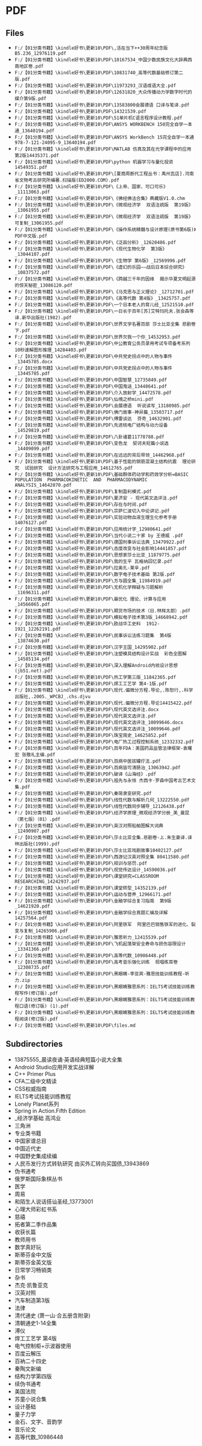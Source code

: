 # PDF

## Files

- `F:/【01分类书籍】\kindle好书\更新10\PDF\,活在当下++30周年纪念版B5.236_12976119.pdf`
- `F:/【01分类书籍】\kindle好书\更新10\PDF\10167534_中国少数民族文化大辞典西南地区卷.pdf`
- `F:/【01分类书籍】\kindle好书\更新10\PDF\10831740_高等代数基础修订第二版.pdf`
- `F:/【01分类书籍】\kindle好书\更新10\PDF\11973293_汉语成语大全.pdf`
- `F:/【01分类书籍】\kindle好书\更新10\PDF\12631820_大众传播动力学数字时代的媒介第9版.pdf`
- `F:/【01分类书籍】\kindle好书\更新10\PDF\13583800会展德语 口译与笔译.pdf`
- `F:/【01分类书籍】\kindle好书\更新10\PDF\14321539.pdf`
- `F:/【01分类书籍】\kindle好书\更新10\PDF\51单片机C语言程序设计教程.pdf`
- `F:/【01分类书籍】\kindle好书\更新10\PDF\ANSYS WORKBENCH 150完全自学一本通_13640194.pdf`
- `F:/【01分类书籍】\kindle好书\更新10\PDF\ANSYS WorkBench 15完全自学一本通978-7-121-24095-9_13640194.pdf`
- `F:/【01分类书籍】\kindle好书\更新10\PDF\MATLAB 仿真及其在光学课程中的应用 第2版14435371.pdf`
- `F:/【01分类书籍】\kindle好书\更新10\PDF\python 机器学习与量化投资14549351.pdf`
- `F:/【01分类书籍】\kindle好书\更新10\PDF\[夏商周断代工程丛书：禹州瓦店].河南省文物考古研究所编著.扫描版(ED2000.COM).pdf`
- `F:/【01分类书籍】\kindle好书\更新10\PDF\《上帝、国家、可口可乐》_11113063.pdf`
- `F:/【01分类书籍】\kindle好书\更新10\PDF\《佛经佛法合集》典藏版V1.0.chm`
- `F:/【01分类书籍】\kindle好书\更新10\PDF\《微观经济学  双语注疏版  第19版》_13061955.pdf`
- `F:/【01分类书籍】\kindle好书\更新10\PDF\《微观经济学  双语注疏版  第19版》可复制_13061955.pdf`
- `F:/【01分类书籍】\kindle好书\更新10\PDF\《操作系统精髓与设计原理(原书第6版)》PDF中文版.pdf`
- `F:/【01分类书籍】\kindle好书\更新10\PDF\《泛函分析》_12620486.pdf`
- `F:/【01分类书籍】\kindle好书\更新10\PDF\《现代生物化学  第3版》_13044107.pdf`
- `F:/【01分类书籍】\kindle好书\更新10\PDF\《生物学 第6版》_12569996.pdf`
- `F:/【01分类书籍】\kindle好书\更新10\PDF\《虚幻的乐园——战后日本综合研究》_10837572.pdf`
- `F:/【01分类书籍】\kindle好书\更新10\PDF\《跨越三千年的因缘  揭示华夏文明起源的惊天秘密_13086120.pdf`
- `F:/【01分类书籍】\kindle好书\更新10\PDF\《马克思与正义理论》_12712701.pdf`
- `F:/【01分类书籍】\kindle好书\更新10\PDF\《高等代数 第4版》_13425757.pdf`
- `F:/【01分类书籍】\kindle好书\更新10\PDF\一个日本老人的育儿经_12521510.pdf`
- `F:/【01分类书籍】\kindle好书\更新10\PDF\一日长于百年[苏]艾特玛托夫.张会森等译.新华出版社(1982).pdf`
- `F:/【01分类书籍】\kindle好书\更新10\PDF\世界文学名著百部 莎士比亚全集 悲剧卷 下.pdf`
- `F:/【01分类书籍】\kindle好书\更新10\PDF\世界欠我一个你_14532953.pdf`
- `F:/【01分类书籍】\kindle好书\更新10\PDF\中公教育公务员录用考试专项备考系列 10秒速解图形推理_14284403.pdf`
- `F:/【01分类书籍】\kindle好书\更新10\PDF\中共党史拐点中的人物与事件_13445785.docx`
- `F:/【01分类书籍】\kindle好书\更新10\PDF\中共党史拐点中的人物与事件_13445785.pdf`
- `F:/【01分类书籍】\kindle好书\更新10\PDF\中国智慧_12735849.pdf`
- `F:/【01分类书籍】\kindle好书\更新10\PDF\中国鬼话_13448641.pdf`
- `F:/【01分类书籍】\kindle好书\更新10\PDF\介入放射学_14472578.pdf`
- `F:/【01分类书籍】\kindle好书\更新10\PDF\仙境之桥mini.pdf`
- `F:/【01分类书籍】\kindle好书\更新10\PDF\会展德语  听说读写_13180985.pdf`
- `F:/【01分类书籍】\kindle好书\更新10\PDF\佛门故事·神异篇_13503717.pdf`
- `F:/【01分类书籍】\kindle好书\更新10\PDF\傅雷谈达  芬奇_14632901.pdf`
- `F:/【01分类书籍】\kindle好书\更新10\PDF\先进核电厂结构与动力设备_14529819.pdf`
- `F:/【01分类书籍】\kindle好书\更新10\PDF\八卦诸葛11778788.pdf`
- `F:/【01分类书籍】\kindle好书\更新10\PDF\变色龙  契诃夫短篇小说选_14409099.pdf`
- `F:/【01分类书籍】\kindle好书\更新10\PDF\在远远的背后带领_14462968.pdf`
- `F:/【01分类书籍】\kindle好书\更新10\PDF\基于性能的钢筋混凝土结构抗震  理论研究  试验研究  设计方法研究与工程应用_14612765.pdf`
- `F:/【01分类书籍】\kindle好书\更新10\PDF\基础群体药动学和药效学分析=BASIC  POPULATION  PHARMACOKINETIC  AND  PHARMACODYNAMIC  ANALYSIS_14642070.pdf`
- `F:/【01分类书籍】\kindle好书\更新10\PDF\复制盈利模式.pdf`
- `F:/【01分类书籍】\kindle好书\更新10\PDF\夏济安 - 现代英文选评注.pdf`
- `F:/【01分类书籍】\kindle好书\更新10\PDF\存在与时间.pdf`
- `F:/【01分类书籍】\kindle好书\更新10\PDF\宗萨仁波切入中论讲记.pdf`
- `F:/【01分类书籍】\kindle好书\更新10\PDF\实验动物血液生理生化参考手册14076127.pdf`
- `F:/【01分类书籍】\kindle好书\更新10\PDF\应用统计学_12980641.pdf`
- `F:/【01分类书籍】\kindle好书\更新10\PDF\当代小说二十家 by 王德威 .pdf`
- `F:/【01分类书籍】\kindle好书\更新10\PDF\德国刑事诉讼法典_13479922.pdf`
- `F:/【01分类书籍】\kindle好书\更新10\PDF\态度改变与社会影响14441857.pdf`
- `F:/【01分类书籍】\kindle好书\更新10\PDF\思想家莎士比亚_11879775.pdf`
- `F:/【01分类书籍】\kindle好书\更新10\PDF\我的生平 瓦格纳回忆录.pdf`
- `F:/【01分类书籍】\kindle好书\更新10\PDF\拉奥孔-莱辛.pdf`
- `F:/【01分类书籍】\kindle好书\更新10\PDF\数字电子技术基础 第2版.pdf`
- `F:/【01分类书籍】\kindle好书\更新10\PDF\方与圆全集_11984919.pdf`
- `F:/【01分类书籍】\kindle好书\更新10\PDF\无机化学释疑与习题解析_11696311.pdf`
- `F:/【01分类书籍】\kindle好书\更新10\PDF\最优化 理论、计算与应用_14566065.pdf`
- `F:/【01分类书籍】\kindle好书\更新10\PDF\期货市场的技术（日.林辉太郎）.pdf`
- `F:/【01分类书籍】\kindle好书\更新10\PDF\模拟电子技术第3版_14668942.pdf`
- `F:/【01分类书籍】\kindle好书\更新10\PDF\欧战华工史料  1912-1921_12262191.pdf`
- `F:/【01分类书籍】\kindle好书\更新10\PDF\民事诉讼法练习题集  第4版_13874630.pdf`
- `F:/【01分类书籍】\kindle好书\更新10\PDF\汉字王国_14295902.pdf`
- `F:/【01分类书籍】\kindle好书\更新10\PDF\注塑模具结构设计实战  彩色全图解_14585134.pdf`
- `F:/【01分类书籍】\kindle好书\更新10\PDF\深入理解Android内核设计思想(jb51.net).pdf`
- `F:/【01分类书籍】\kindle好书\更新10\PDF\热工学第三版_11842365.pdf`
- `F:/【01分类书籍】\kindle好书\更新10\PDF\焊工工艺学 第4-1版.pdf`
- `F:/【01分类书籍】\kindle好书\更新10\PDF\现代.偏微分方程.导论,.陈恕行,.科学出版社,.2005._WPCBJ_.chs.djvu`
- `F:/【01分类书籍】\kindle好书\更新10\PDF\现代.偏微分方程.导论14415422.pdf`
- `F:/【01分类书籍】\kindle好书\更新10\PDF\现代英文选评注.docx`
- `F:/【01分类书籍】\kindle好书\更新10\PDF\现代英文选评注.pdf`
- `F:/【01分类书籍】\kindle好书\更新10\PDF\现代英文选评注_10099646.docx`
- `F:/【01分类书籍】\kindle好书\更新10\PDF\现代英文选评注_10099646.pdf`
- `F:/【01分类书籍】\kindle好书\更新10\PDF\珠宝简史_14625852.pdf`
- `F:/【01分类书籍】\kindle好书\更新10\PDF\电厂热工过程控制系统_12332332.pdf`
- `F:/【01分类书籍】\kindle好书\更新10\PDF\百年FDA：美国药品监管法律框架-袁曙宏 张敬礼主编.pdf`
- `F:/【01分类书籍】\kindle好书\更新10\PDF\百病中医拔罐疗法.pdf`
- `F:/【01分类书籍】\kindle好书\更新10\PDF\百病皆可清肠治_13063942.pdf`
- `F:/【01分类书籍】\kindle好书\更新10\PDF\破译《山海经》.pdf`
- `F:/【01分类书籍】\kindle好书\更新10\PDF\祖先与永恒 杰西卡·罗森中国考古艺术文集.pdf`
- `F:/【01分类书籍】\kindle好书\更新10\PDF\秦简隶变研究.pdf`
- `F:/【01分类书籍】\kindle好书\更新10\PDF\线性代数与解析几何_13222550.pdf`
- `F:/【01分类书籍】\kindle好书\更新10\PDF\线性代数同步辅导_12126438.pdf`
- `F:/【01分类书籍】\kindle好书\更新10\PDF\经济学原理_微观经济学分册_美_曼昆（第七版）（01）.pdf`
- `F:/【01分类书籍】\kindle好书\更新10\PDF\英汉对照船舶图解大词典_12490907.pdf`
- `F:/【01分类书籍】\kindle好书\更新10\PDF\莎士比亚全集.悲剧卷-上.朱生豪译.译林出版社(1999).pdf`
- `F:/【01分类书籍】\kindle好书\更新10\PDF\莎士比亚戏剧故事10402127.pdf`
- `F:/【01分类书籍】\kindle好书\更新10\PDF\西游记汉英对照全集 80411580.pdf`
- `F:/【01分类书籍】\kindle好书\更新10\PDF\规训与惩罚.pdf`
- `F:/【01分类书籍】\kindle好书\更新10\PDF\视觉传达设计_14590036.pdf`
- `F:/【01分类书籍】\kindle好书\更新10\PDF\课堂研究=CLASSROOM RESEARCHING_14242937.pdf`
- `F:/【01分类书籍】\kindle好书\更新10\PDF\课堂转型_14352139.pdf`
- `F:/【01分类书籍】\kindle好书\更新10\PDF\运动与营养_12966171.pdf`
- `F:/【01分类书籍】\kindle好书\更新10\PDF\金融学综合复习指南  第9版_14621920.pdf`
- `F:/【01分类书籍】\kindle好书\更新10\PDF\金融学综合真题汇编及详解14257564.pdf`
- `F:/【01分类书籍】\kindle好书\更新10\PDF\阿里铁军  阿里巴巴销售铁军的进化、裂变与复制_14265906.pdf`
- `F:/【01分类书籍】\kindle好书\更新10\PDF\雅思听力_12415539.pdf`
- `F:/【01分类书籍】\kindle好书\更新10\PDF\飞机起落架安全寿命与损伤容限设计_13341366.pdf`
- `F:/【01分类书籍】\kindle好书\更新10\PDF\高等代数_10986448.pdf`
- `F:/【01分类书籍】\kindle好书\更新10\PDF\高考音乐强化训练  视唱练耳卷_12308735.pdf`
- `F:/【01分类书籍】\kindle好书\更新10\PDF\黑眼睛-李亚宾-雅思技能训练教程-听力.zip`
- `F:/【01分类书籍】\kindle好书\更新10\PDF\黑眼睛雅思系列：IELTS考试技能训练教程写作(修订版).pdf`
- `F:/【01分类书籍】\kindle好书\更新10\PDF\黑眼睛雅思系列：IELTS考试技能训练教程口语(修订版) (1).pdf`
- `F:/【01分类书籍】\kindle好书\更新10\PDF\黑眼睛雅思系列：IELTS考试技能训练教程阅读(修订版).pdf`
- `F:/【01分类书籍】\kindle好书\更新10\PDF\files.md`

## Subdirectories

- 13875555_晨读夜诵·英语经典短篇小说大全集
- Android Studio应用开发实战详解
- C++ Primer Plus
- CFA二级中文精读
- CSS权威指南
- IELTS考试技能训练教程
- Lonely Planet系列
- Spring in Action.Fifth Edition
- _经济学基础 高鸿业
- 三角洲
- 专业类书籍
- 中国家谱总目
- 中国近代史
- 中国野史集成续编
- 人民币发行方式转轨研究  由买外汇转向买国债_13943869
- 伪书通考
- 俄罗斯国际象棋丛书
- 医学
- 周易
- 和陌生人说话搭讪圣经_13773001
- 心理大师彩虹书系
- 慈禧
- 拓者第二季作品集
- 收获长篇
- 教师用书
- 数学真好玩
- 斯蒂芬金中文版
- 斯蒂芬金英文版
- 日常学习畅销类
- 杂书
- 杰克·凯鲁亚克
- 汉英对照
- 汽车制造第3版
- 法律
- 清代通史  (萧一山·合五册含附录)
- 清朝通史1-14全集
- 溥仪
- 焊工工艺学 第4版
- 电气控制柜+示波器使用
- 百度云解压
- 百衲二十四史
- 秦陶文新编
- 结构力学第四版
- 续伪书通考
- 美国法院
- 苏童小说合集
- 设计基础
- 量子力学
- 金石、文字、音韵学
- 音乐论文
- 高等代数_10986448
